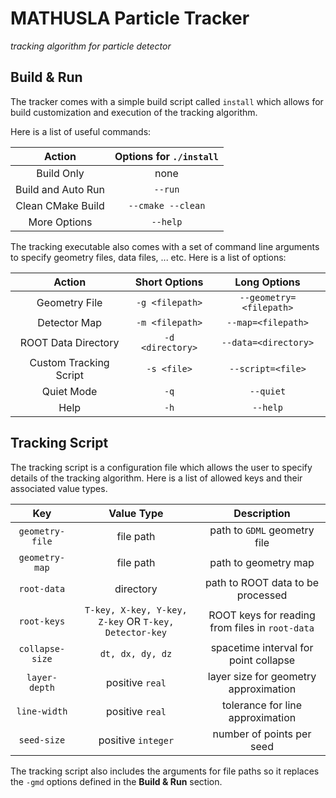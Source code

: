 # MATHUSLA Particle Tracker
_tracking algorithm for particle detector_

## Build & Run

The tracker comes with a simple build script called `install` which allows for build customization and execution of the tracking algorithm.

Here is a list of useful commands:

| Action | Options for `./install` |
|:-:|:-:|
| Build Only | none  |
| Build and Auto Run | `--run`  |
| Clean CMake Build | `--cmake --clean` |
| More Options | `--help` |

The tracking executable also comes with a set of command line arguments to specify geometry files, data files, ... etc. Here is a list of options:

| Action | Short Options | Long Options |
|:-:|:-:|:-:|
| Geometry File | `-g <filepath>` | `--geometry=<filepath>`  |
| Detector Map | `-m <filepath>` | `--map=<filepath>` |
| ROOT Data Directory | `-d <directory>` | `--data=<directory>` |
| Custom Tracking Script  | `-s <file>`  | `--script=<file>`  |
| Quiet Mode  | `-q` | `--quiet` |
| Help | `-h` | `--help` |

## Tracking Script

The tracking script is a configuration file which allows the user to specify details of the tracking algorithm. Here is a list of allowed keys and their associated value types.

| Key | Value Type | Description |
|:---:|:----------:|:-----------:|
| `geometry-file` | file path | path to `GDML` geometry file |
| `geometry-map`  | file path | path to geometry map |
| `root-data`     | directory | path to ROOT data to be processed |
| `root-keys`     | `T-key, X-key, Y-key, Z-key` OR `T-key, Detector-key` | ROOT keys for reading from files in `root-data` |
| `collapse-size` | `dt, dx, dy, dz` | spacetime interval for point collapse |
| `layer-depth`   | positive `real` | layer size for geometry approximation |
| `line-width`    | positive `real` | tolerance for line approximation |
| `seed-size`     | positive `integer` | number of points per seed |

The tracking script also includes the arguments for file paths so it replaces the  `-gmd` options defined in the __Build & Run__ section.